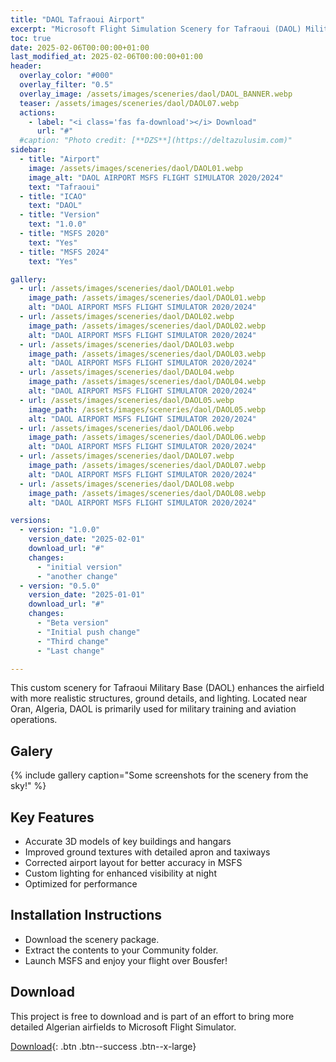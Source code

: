 ```yaml
---
title: "DAOL Tafraoui Airport"
excerpt: "Microsoft Flight Simulation Scenery for Tafraoui (DAOL) Military Airport for MSFS2020 & MSFS2024"
toc: true
date: 2025-02-06T00:00:00+01:00
last_modified_at: 2025-02-06T00:00:00+01:00
header:
  overlay_color: "#000"
  overlay_filter: "0.5"
  overlay_image: /assets/images/sceneries/daol/DAOL_BANNER.webp
  teaser: /assets/images/sceneries/daol/DAOL07.webp
  actions:
    - label: "<i class='fas fa-download'></i> Download"
      url: "#"
  #caption: "Photo credit: [**DZS**](https://deltazulusim.com)"
sidebar:
  - title: "Airport"
    image: /assets/images/sceneries/daol/DAOL01.webp
    image_alt: "DAOL AIRPORT MSFS FLIGHT SIMULATOR 2020/2024"
    text: "Tafraoui"
  - title: "ICAO"
    text: "DAOL"
  - title: "Version"
    text: "1.0.0"
  - title: "MSFS 2020"
    text: "Yes"
  - title: "MSFS 2024"
    text: "Yes"

gallery:
  - url: /assets/images/sceneries/daol/DAOL01.webp
    image_path: /assets/images/sceneries/daol/DAOL01.webp
    alt: "DAOL AIRPORT MSFS FLIGHT SIMULATOR 2020/2024"
  - url: /assets/images/sceneries/daol/DAOL02.webp
    image_path: /assets/images/sceneries/daol/DAOL02.webp
    alt: "DAOL AIRPORT MSFS FLIGHT SIMULATOR 2020/2024"
  - url: /assets/images/sceneries/daol/DAOL03.webp
    image_path: /assets/images/sceneries/daol/DAOL03.webp
    alt: "DAOL AIRPORT MSFS FLIGHT SIMULATOR 2020/2024"
  - url: /assets/images/sceneries/daol/DAOL04.webp
    image_path: /assets/images/sceneries/daol/DAOL04.webp
    alt: "DAOL AIRPORT MSFS FLIGHT SIMULATOR 2020/2024"
  - url: /assets/images/sceneries/daol/DAOL05.webp
    image_path: /assets/images/sceneries/daol/DAOL05.webp
    alt: "DAOL AIRPORT MSFS FLIGHT SIMULATOR 2020/2024"
  - url: /assets/images/sceneries/daol/DAOL06.webp
    image_path: /assets/images/sceneries/daol/DAOL06.webp
    alt: "DAOL AIRPORT MSFS FLIGHT SIMULATOR 2020/2024"
  - url: /assets/images/sceneries/daol/DAOL07.webp
    image_path: /assets/images/sceneries/daol/DAOL07.webp
    alt: "DAOL AIRPORT MSFS FLIGHT SIMULATOR 2020/2024"
  - url: /assets/images/sceneries/daol/DAOL08.webp
    image_path: /assets/images/sceneries/daol/DAOL08.webp
    alt: "DAOL AIRPORT MSFS FLIGHT SIMULATOR 2020/2024"

versions:
  - version: "1.0.0"
    version_date: "2025-02-01"
    download_url: "#"
    changes:
      - "initial version"
      - "another change"
  - version: "0.5.0"
    version_date: "2025-01-01"
    download_url: "#"
    changes:
      - "Beta version"
      - "Initial push change"
      - "Third change"
      - "Last change" 

---
```


This custom scenery for Tafraoui Military Base (DAOL) enhances the airfield with more realistic structures, ground details, and lighting. Located near Oran, Algeria, DAOL is primarily used for military training and aviation operations.

## Galery 
{% include gallery caption="Some screenshots for the scenery from the sky!" %}

## Key Features

- Accurate 3D models of key buildings and hangars
- Improved ground textures with detailed apron and taxiways
- Corrected airport layout for better accuracy in MSFS
- Custom lighting for enhanced visibility at night
- Optimized for performance

## Installation Instructions
- Download the scenery package.
- Extract the contents to your Community folder.
- Launch MSFS and enjoy your flight over Bousfer!

## Download

This project is free to download and is part of an effort to bring more detailed Algerian airfields to Microsoft Flight Simulator.

[<i class='fas fa-download'></i> Download](#){: .btn .btn--success .btn--x-large}

